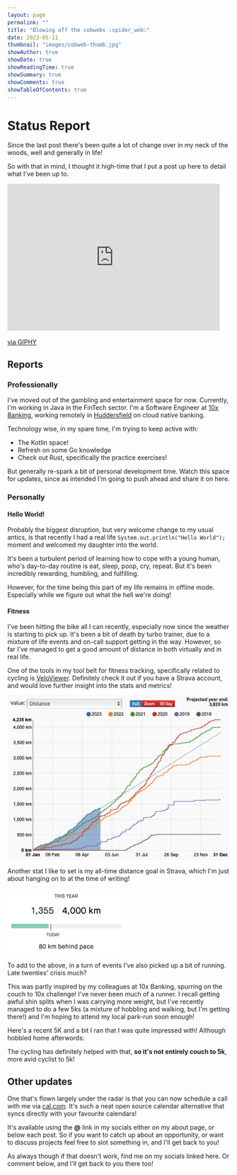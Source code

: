 ```yaml
---
layout: page
permalink: ""
title: "Blowing off the cobwebs :spider_web:"
date: 2023-05-11
thumbnail: "images/cobweb-thumb.jpg"
showAuthor: true
showDate: true
showReadingTime: true
showSummary: true
showComments: true
showTableOfContents: true
---
```


# Status Report

Since the last post there's been quite a lot of change over in my neck of the woods, well and generally in life!

So with that in mind, I thought it high-time that I put a post up here to detail what I've been up to.

<iframe src="https://giphy.com/embed/yj5UdA4elp8Wc" width="480" height="332" frameBorder="0" class="giphy-embed" allowFullScreen></iframe><p><a href="https://giphy.com/gifs/hoppip-hoppip-smoking-arnold-schwarzenegger-yj5UdA4elp8Wc">via GIPHY</a></p>

## Reports

### Professionally

I've moved out of the gambling and entertainment space for now. Currently, I'm working in Java in the FinTech sector. I'm a Software Engineer 
at [10x Banking](https://www.linkedin.com/company/10x-banking/), 
working remotely in [Huddersfield](https://goo.gl/maps/o8qTcvcTcBus3aZZ6) on cloud native banking.

Technology wise, in my spare time, I'm trying to keep active with:
* The Kotlin space! 
* Refresh on some Go knowledge
* Check out Rust, specifically the practice exercises!

But generally re-spark a bit of personal development time. Watch this space for updates, since as intended I'm 
going to push ahead and share it on here.

### Personally

#### Hello World!

Probably the biggest disruption, but very welcome change to my usual antics, is that recently I had a real life ```System.out.println("Hello World");``` 
moment and welcomed my daughter into the world. 

It's been a turbulent period of learning how to cope with a young human, who's
day-to-day routine is eat, sleep, poop, cry, repeat. But it's been incredibly rewarding, humbling, and fulfilling.

However, for the time being this part of my life remains in offline mode. Especially while
we figure out what the hell we're doing!

#### Fitness

I've been hitting the bike all I can recently, especially now since the weather is starting to pick up. It's been 
a bit of death by turbo trainer, due to a mixture of life events and on-call support getting in the way. However,
so far I've managed to get a good amount of distance in both virtually and in real life.

One of the tools in my tool belt for fitness tracking, specifically related to cycling 
is [VeloViewer](https://veloviewer.com). Definitely check it out if you have a Strava account, and would love further insight 
into the stats and metrics! 

![2023 distance on the up!](images/distance-tracker.png "2023 distance on the up!")

Another stat I like to set is my all-time distance goal in Strava, which I'm just about hanging on to at the time of writing!

![strava goals](images/strava-goals.png "Cycling distance goals coming along nicely!")

To add to the above, in a turn of events I've also picked up a bit of running. Late twenties' crisis much?

This was partly inspired by my colleagues at 
10x Banking, spurring on the couch to 10x challenge! I've never been much of a runner. I recall getting awful shin splits
when I was carrying more weight, but I've recently managed to do a few 5ks 
(a mixture of hobbling and walking, but I'm getting there!) and I'm hoping to attend my local park-run soon enough!

Here's a recent 5K and a bit I ran that I was quite impressed with! Although hobbled home afterwords:

<div class="strava-embed-placeholder" data-embed-type="activity" data-embed-id="9045185639"></div><script src="https://strava-embeds.com/embed.js"></script>

The cycling has definitely helped with that, <b>so it's not entirely couch to 5k</b>, more avid cyclist to 5k! 

## Other updates

One that's flown largely under the radar is that you can now schedule a call with me via [cal.com](https://github.com/calcom/cal.com). It's such a neat open source calendar alternative
that syncs directly with your favourite calendars! 

It's available using the <b>@</b> link in my socials either on my about page, or below each post. So if you want to catch up about an opportunity, or want to discuss projects 
feel free to slot something in, and I'll get back to you!

As always though if that doesn't work, find me on my socials linked here. Or comment below, and I'll get back to you there too!

